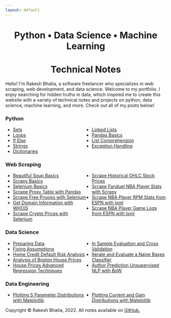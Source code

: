 ```yaml
---
layout: default
---
```


<html>
  <head>
    <title>Data Science for Truth</title>
    <style>
      ul {
        columns: 2;
        -webkit-columns: 2;
        -moz-columns: 2;
      }
    </style>
  </head>
  <body>

  <!--## <center>**Python • Data Science • Machine Learning**</center>
  ## <center>**Technical Notes**</center>-->

  <h1><center><b>Python • Data Science • Machine Learning</b></center></h1>
  <h1><center><b>Technical Notes</b></center></h1>

  <p>Hello! I'm Rakesh Bhatia, a software freelancer who specializes in web scraping, web development, and data science. Welcome to my portfolio. I enjoy searching for hidden truths in data, which inspired me to create this website with a variety of technical notes and projects on python, data science, machine learning, and more. Check out all of my posts below!</p>

  <h3><b>Python</b></h3>
  <ul>
    <li><a href="https://rakeshbhatia.github.io/notes/content/python/sets">Sets</a></li>
    <li><a href="https://rakeshbhatia.github.io/notes/content/python/loops">Loops</a></li>
    <li><a href="https://rakeshbhatia.github.io/notes/content/python/if_else">If Else</a></li>
    <li><a href="https://rakeshbhatia.github.io/notes/content/python/strings">Strings</a></li>
    <li><a href="https://rakeshbhatia.github.io/notes/content/python/dictionaries">Dictionaries</a></li>
    <li><a href="https://rakeshbhatia.github.io/notes/content/python/linked_lists">Linked Lists</a></li>
    <li><a href="https://rakeshbhatia.github.io/notes/content/python/pandas_basics">Pandas Basics</a></li>
    <li><a href="https://rakeshbhatia.github.io/notes/content/python/list_comprehension">List Comprehension</a></li>
    <li><a href="https://rakeshbhatia.github.io/notes/content/python/exception_handling">Exception Handling</a></li>
  </ul>

  <h3><b>Web Scraping</b></h3>
  <ul>
    <li><a href="https://rakeshbhatia.github.io/notes/content/web_scraping/beautiful_soup_basics">Beautiful Soup Basics</a></li>
    <li><a href="https://rakeshbhatia.github.io/notes/content/web_scraping/scrapy_basics">Scrapy Basics</a></li>
    <li><a href="https://rakeshbhatia.github.io/notes/content/web_scraping/selenium_basics">Selenium Basics</a></li>
    <li><a href="https://rakeshbhatia.github.io/notes/content/web_scraping/scrape_proxy_table_with_pandas">Scrape Proxy Table with Pandas</a></li>
    <li><a href="https://rakeshbhatia.github.io/notes/content/web_scraping/scrape_free_proxies_with_selenium">Scrape Free Proxies with Selenium</a></li>
    <li><a href="https://rakeshbhatia.github.io/notes/content/web_scraping/get_domain_information_with_whois">Get Domain Information with WHOIS</a></li>
    <li><a href="https://rakeshbhatia.github.io/notes/content/web_scraping/scrape_crypto_prices_with_selenium">Scrape Crypto Prices with Selenium</a></li>
    <li><a href="https://rakeshbhatia.github.io/notes/content/web_scraping/scrape_historical_ohlc_stock_prices">Scrape Historical OHLC Stock Prices</a></li>
    <li><a href="https://rakeshbhatia.github.io/notes/content/web_scraping/scrape_fanduel_nba_player_stats_with_scrapy">Scrape Fanduel NBA Player Stats with Scrapy</a></li>
    <li><a href="https://rakeshbhatia.github.io/notes/content/web_scraping/scrape_nba_player_rpm_stats_from_espn_with_lxml">Scrape NBA Player RPM Stats from ESPN with lxml</a></li>
    <li><a href="https://rakeshbhatia.github.io/notes/content/web_scraping/scrape_nba_player_game_logs_from_espn_with_lxml">Scrape NBA Player Game Logs from ESPN with lxml</a></li>
  </ul>

  <h3><b>Data Science</b></h3>
  <ul>
    <li><a href="https://rakeshbhatia.github.io/notes/content/data_science/preparing_data">Preparing Data</a></li>
    <li><a href="https://rakeshbhatia.github.io/notes/content/data_science/fixing_assumptions">Fixing Assumptions</a></li>
    <li><a href="https://rakeshbhatia.github.io/notes/content/data_science/home_credit_default_risk_analysis">Home Credit Default Risk Analysis</a></li>
    <li><a href="https://rakeshbhatia.github.io/notes/content/data_science/analysis_of_boston_house_prices">Analysis of Boston House Prices</a></li>
    <li><a href="https://rakeshbhatia.github.io/notes/content/data_science/house_prices_advanced_regression_techniques">House Prices Advanced Regression Techniques</a></li>
    <li><a href="https://rakeshbhatia.github.io/notes/content/data_science/in_sample_evaluation_and_cross_validation">In Sample Evaluation and Cross Validation</a></li>
    <li><a href="https://rakeshbhatia.github.io/notes/content/data_science/iterate_and_evaluate_a_naive_bayes_classifier">Iterate and Evaluate a Naive Bayes Classifier</a></li>
    <li><a href="https://rakeshbhatia.github.io/notes/content/data_science/author_prediction_unsupervised_nlp_with_bow">Author Prediction Unsupervised NLP with BoW</a></li>
  </ul>

  <h3><b>Data Engineering</b></h3>
  <ul>
    <li><a href="https://rakeshbhatia.github.io/notes/content/data_engineering/plotting_s_parameter_distributions_with_matplotlib">Plotting S Parameter Distributions with Matplotlib</a></li>
    <li><a href="https://rakeshbhatia.github.io/notes/content/data_engineering/plotting_current_and_gain_distributions_with_matplotlib">Plotting Current and Gain Distributions with Matplotlib</a></li>
  </ul>

  <p>Copyright © Rakesh Bhatia, 2022. All notes available on <a href="https://github.com/rakeshbhatia/notes">GitHub.</a></p>

  </body>
</html>